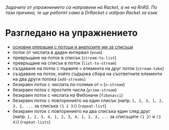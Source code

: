 _Задачите от упражнението са направени на Racket, а не на RnRS. По тази причина, те ще работят само в DrRacket с избран Racket за език_

Разгледано на упражнението
==========================
- [основни операции с потоци и аналозите им за списъци](http://docs.racket-lang.org/reference/streams.html)
- поток от числата в даден интервал (`enum`)
- превръщане на поток в списък (`stream-to-list`)
- превръщане на списък в поток (`list-to-stream`)
- създаване на поток с първите `n` елемента на друг поток (`stream-take`)
- създаване на поток, който съдържа сбора на съответните елементи на два други потока (`add-streams`)
- безкраен поток с числата по-големи от `n` (`n-stream`)
- безкраен поток с простите числа (`prime-stream`)
- безкраен поток с числата на Фибоначи (`fibonacci`)
- безкраен поток с повторението на един списък (напр. `1, 2, 3, 1, 2, 3, 1, ...` за списъка `(1 2 3)`) (`repeat-list`)
- безкраен поток с повторението на два списъка един след друг (напр. `1, 2, 3, 4, 1, 2, 3, 4, 1, 2, 3, ...` за списъците `(1 2)` и `(3 4)`) (`repeat-lists`)
